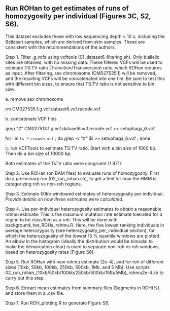 ## Run ROHan to get estimates of runs of homozygosity per individual (Figures 3C, S2, S6).

This dataset excludes those with low sequencing depth > 10 x, including the Belizean samples, which are derived from skin samples. These are consistent with the recommendations of the authors. 

Step 1. Filter .g.vcfs using vcftools (01_dataset6_filtering.sh). Only biallelic sites are retained, with no missing data. These filtered VCFs will be used to estimate TS:TV ratio (Transition/Transversion) ratio, which ROHan requires as input. After filtering, sex chromosome (CM027535.1) will be removed, and the resulting VCFs will be concatenated into one file. Be sure to test this with different bin sizes, to ensure that TS:TV ratio is not sensitive to bin size. 

a. remove sex chromosome

rm CM027535.1.g.vcf.dataset6.vcf.recode.vcf

b. concatenate VCF files

grep "#" CM027513.1.g.vcf.dataset6.vcf.recode.vcf >> setophaga_6.vcf

for i in `ls *.recode.vcf` ; do grep -v "#" $i >> setophaga_6.vcf ; done

c. run VCFTools to estimate TS:TV ratio. Start with a bin size of 1000 bp. Then do a bin size of 10000 bp. 

Both estimates of the TsTV ratio were congruent (1.971). 

Step 2. Use ROHan (on BAM files) to evaluate runs of homozygosity. First do a preliminary run (02_run_rohan.sh), to get a feel for how the HMM is categorizing roh vs non-roh regions. 

Step 3. Estimate 50kb windowed estimates of heterozygosity per individual. *Provide details on how these estimates were calculated*. 

Step 4. Use per-individual heterozygosity estimates to obtain a reasonable rohmu estimate. This is the maximum mutation rate estimate tolerated for a region to be classified as a roh. This will be done with background_het_ROHs_rohmu.R. Here, the five lowest ranking individuals in average heterozygosity (see heterozygosity_per_individual section), for which the heterozygosity of the lowest 15 % quantile windows are plotted. An elbow in the histogram (ideally the distribution would be bimodal to make the demarcation clear) is used to separate non-roh vs roh windows, based on heterozygosity rates (Figure S6). 

Step 5. Run ROHan with new rohmu estimate (2e-4), and for roh of different sizes (10kb, 50kb, 100kb, 250kb, 500kb, 1Mb, and 5 Mb). Use scripts 02_run_rohan_[10kb/50kb/100kb/250kb/500kb/1Mb/5Mb]_rohmu2e-4.sh to carry out this step. 

Step 6. Extract mean estimates from summary files (Segments in ROH(%), and store them in a .csv file. 

Step 7. Run ROH_plotting.R to generate Figure S6. 
